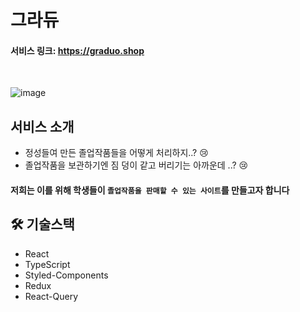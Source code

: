 #  그라듀

#### 서비스 링크: https://graduo.shop

</br>

![image](https://user-images.githubusercontent.com/70426440/154849515-9cb996ab-ad92-4986-8bc3-2ef59763430e.png)

## 서비스 소개
 

- 정성들여 만든 졸업작품들을 어떻게 처리하지..? 😢
- 졸업작품을 보관하기엔 짐 덩이 같고 버리기는 아까운데 ..?  😢


 #### 저희는 이를 위해 학생들이 `졸업작품을 판매할 수 있는 사이트`를 만들고자 합니다

##  🛠 기술스택

- React
- TypeScript
- Styled-Components
- Redux
- React-Query
 